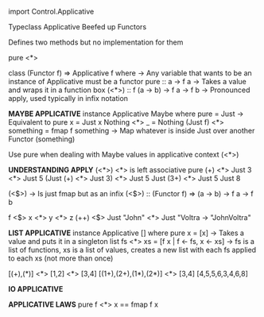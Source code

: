 import Control.Applicative

Typeclass Applicative
Beefed up Functors

Defines two methods but no implementation for them

pure
<\*>

class (Functor f) => Applicative f where -> Any variable that wants to be an instance of Applicative must be a functor
    pure :: a -> f a  -> Takes a value and wraps it in a function box
    (<\*>) :: f (a -> b) -> f a -> f b -> Pronounced apply, used typically in infix notation

__MAYBE APPLICATIVE__
instance Applicative Maybe where 
    pure = Just -> Equivalent to pure x = Just x
    Nothing <\*> _ = Nothing
    (Just f) <\*> something = fmap f something -> Map whatever is inside Just over another Functor (something)

Use pure when dealing with Maybe values in applicative context (<\*>)

__UNDERSTANDING APPLY__ (<\*>)
<\*> is left associative
pure (+) <\*> Just 3 <\*> Just 5
(Just (+) <\*> Just 3) <\*> Just 5
Just (3+) <\*> Just 5
Just 8

(<\$>) -> Is just fmap but as an infix
(<\$>) :: (Functor f) => (a -> b) -> f a -> f b

f <\$> x <\*> y <\*> z
(++) <\$> Just "John" <\*> Just "Voltra -> "JohnVoltra"

__LIST APPLICATIVE__
instance Applicative [] where
    pure x = [x] -> Takes a value and puts it in a singleton list
    fs <\*> xs = [f x | f <- fs, x <- xs] -> fs is a list of functions, xs is a list of values, creates a new list with each fs applied to each xs (not more than once)

[(+),(\*)] <\*> [1,2] <\*> [3,4]
[(1+),(2+),(1\*),(2\*)] <\*> [3,4]
[4,5,5,6,3,4,6,8]

__IO APPLICATIVE__


__APPLICATIVE LAWS__
pure f <\*> x == fmap f x
